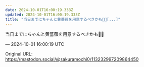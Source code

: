 ```yaml
---
date: 2024-10-01T16:00:19.333Z
updated: 2024-10-01T16:00:19.333Z
title: "当日までにちゃんと黄薔薇を用意するべきかも🌹‍🟨[...]"
---
```


<p>当日までにちゃんと黄薔薇を用意するべきかも🌹‍🟨</p>

&mdash; 2024-10-01 16:00:19 UTC

Original URL: https://mastodon.social/@sakuramochi0/113232997209864450
